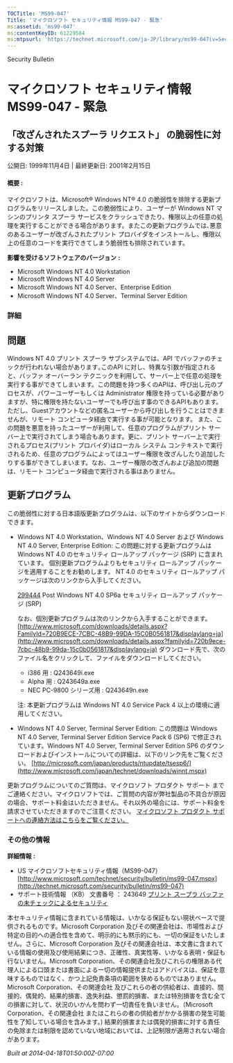 ```yaml
---
TOCTitle: 'MS99-047'
Title: 'マイクロソフト セキュリティ情報 MS99-047 - 緊急'
ms:assetid: 'ms99-047'
ms:contentKeyID: 61229584
ms:mtpsurl: 'https://technet.microsoft.com/ja-JP/library/ms99-047(v=Security.10)'
---
```


Security Bulletin

マイクロソフト セキュリティ情報 MS99-047 - 緊急
===============================================

「改ざんされたスプーラ リクエスト」 の脆弱性に対する対策
--------------------------------------------------------

公開日: 1999年11月4日 | 最終更新日: 2001年2月15日

#### 概要 :

マイクロソフトは、Microsoft® Windows NT® 4.0 の脆弱性を排除する更新プログラムをリリースしました。この脆弱性により、ユーザーが Windows NT マシンのプリンタ スプーラ サービスをクラッシュできたり、権限以上の任意の処理を実行することができる場合があります。またこの更新プログラムでは､悪意のあるユーザーが改ざんされたプリント プロバイダをインストールし、権限以上の任意のコードを実行できてしまう脆弱性も排除されています。

**影響を受けるソフトウェアのバージョン** **:**

-   Microsoft Windows NT 4.0 Workstation
-   Microsoft Windows NT 4.0 Server
-   Microsoft Windows NT 4.0 Server、Enterprise Edition
-   Microsoft Windows NT 4.0 Server、Terminal Server Edition

### 詳細

問題
----

<span></span>
Windows NT 4.0 プリント スプーラ サブシステムでは、API でバッファのチェックが行われない場合があります｡このAPI に対し、特異な引数が指定されると、バッファ オーバーラン テクニックを利用して、サーバー上で任意の処理を実行する事ができてしまいます。この問題を持つ多くのAPIは、呼び出し元のプロセスが、パワーユーザーもしくは Administrator 権限を持っている必要がありますが、特に権限を持たないユーザーでも呼び出す事のできるAPIもあります。ただし、Guestアカウントなどの匿名ユーザーから呼び出しを行うことはできませんが、リモート コンピュータ経由で実行する事が可能となります。
また、この問題を悪意を持ったユーザーが利用して、任意のプログラムがプリント サーバー上で実行されてしまう場合もあります。更に、プリント サーバー上で実行されるプロセス(プリント プロバイダ)はローカル システム コンテキストで実行されるため、任意のプログラムによってはユーザー権限を改ざんしたり追加したりする事ができてしまいます。なお、ユーザー権限の改ざんおよび追加の問題は、リモート コンピュータ経由で実行される事はありません。

更新プログラム
--------------

<span></span>
この脆弱性に対する日本語版更新プログラムは、以下のサイトからダウンロードできます。

-   Windows NT 4.0 Workstation、Windows NT 4.0 Server および Windows NT 4.0 Server, Enterprise Edition:
    この問題に対する更新プログラムは Windows NT 4.0 のセキュリティ ロールアップ パッケージ (SRP) に含まれています。
    個別更新プログラムよりもセキュリティ ロールアップ パッケージを適用することをお勧めします。
    NT 4.0 のセキュリティ ロールアップ パッケージは次のリンクから入手してください。

    [299444](http://support.microsoft.com/kb/299444) Post Windows NT 4.0 SP6a セキュリティ ロールアップ パッケージ (SRP)

    なお、個別更新プログラムは次のリンクから入手することができます。
    [http://www.microsoft.com/downloads/details.aspx?FamilyId=720B9ECE-7CBC-48B9-99DA-15C0B0561817&displaylang=ja](http://www.microsoft.com/downloads/details.aspx?familyid=720b9ece-7cbc-48b9-99da-15c0b0561817&displaylang=ja)
    ダウンロード先で、次のファイル名をクリックして、ファイルをダウンロードしてください。

    -   i386 用 : Q243649i.exe
    -   Alpha 用 : Q243649a.exe
    -   NEC PC-9800 シリーズ用 : Q243649n.exe

    注: 本更新プログラムは Windows NT 4.0 Service Pack 4 以上の環境に適用してください。

-   Windows NT 4.0 Server, Terminal Server Edition:
    この問題は Windows NT 4.0 Server, Terminal Server Edition Service Pack 6 (SP6) で修正されています。Windows NT 4.0 Server, Terminal Server Edition SP6 のダウンロードおよびインストールについての詳細は、以下のリンク先をご覧ください。
    [http://microsoft.com/japan/products/ntupdate/tsesp6/](http://www.microsoft.com/japan/technet/downloads/winnt.mspx)

更新プログラムについてのご質問は、マイクロソフト プロダクト サポート までご連絡ください。マイクロソフトでは、ご質問の内容が弊社製品の不具合が原因の場合、サポート料金はいただきません。それ以外の場合には、サポート料金を請求させていただきますのでご注意ください。
[マイクロソフト プロダクト サポートへの連絡方法はこちらをご覧ください。](http://www.microsoft.com/japan/security/support/patchqa.mspx)

### その他の情報

**詳細情報** **:**

-   US マイクロソフトセキュリティ情報（MS99-047）
    [http://www.microsoft.com/technet/security/bulletin/ms99-047.mspx](http://technet.microsoft.com/security/bulletin/ms99-047)
-   サポート技術情報 （KB） 文書番号 ： 243649
    [プリント スープラ バッファの未チェックによるセキュリティ](http://support.microsoft.com/kb/243649)

本セキュリティ情報に含まれている情報は、いかなる保証もない現状ベースで提供されるものです。Microsoft Corporation 及びその関連会社は、市場性および特定の目的への適合性を含めて、明示的にも黙示的にも、一切の保証をいたしません。さらに、Microsoft Corporation 及びその関連会社は、本文書に含まれている情報の使用及び使用結果につき、正確性、真実性等、いかなる表明・保証も行ないません。Microsoft Corporation、その関連会社及びこれらの権限ある代理人による口頭または書面による一切の情報提供またはアドバイスは、保証を意味するものではなく、かつ上記免責条項の範囲を狭めるものではありません。Microsoft Corporation、その関連会社 及びこれらの者の供給者は、直接的、間接的、偶発的、結果的損害、逸失利益、懲罰的損害、または特別損害を含む全ての損害に対して、状況のいかんを問わず一切責任を負いません。（Microsoft Corporation、その関連会社 またはこれらの者の供給者がかかる損害の発生可能性を了知している場合を含みます。) 結果的損害または偶発的損害に対する責任の免除または制限を認めていない地域においては、上記制限が適用されない場合があります。

*Built at 2014-04-18T01:50:00Z-07:00*
